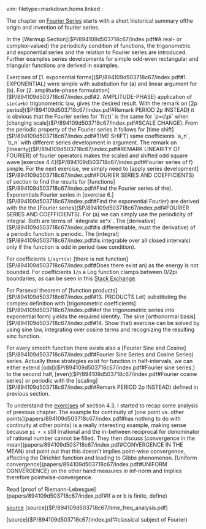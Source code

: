 vim: filetype=markdown.home.linked :

The chapter on [Fourier Series]($P/894109d503718c6u7/index.pdf) starts with a short historical summary ofthe 
origin and invention of fourier series.

In the [Warmup Section]($P/894109d503718c67/index.pdf#A real- or complex-valued) the periodicity condition of functions, the trigonometric 
and exponential series and the relation to Fourier series are introduced.
Further examples series developments for simple odd-even rectangular and 
triangular functions are derived in examples.

Exercises of [1. exponential forms]($P/894109d503718c67/index.pdf#1. EXPONENTIAL) were simple with substiution for (a) and 
linear argument for (b). For [2. amplitude-phase formulation]($P/894109d503718c67/index.pdf#2. AMPLITUDE-PHASE) application of 
`sin(a+b)` trigonometric law, gives the desired result. With the remark on
[2p period]($P/894109d503718c67/index.pdf#Remark PERIOD 2p INSTEAD) it is obvious that the Fourier series for `f(ct)` is the same for 
`p=c\pi` when [changing scale]($P/894109d503718c67/index.pdf#SCALE CHANGE). From the periodic property of the Fourier series 
it follows for [time shift]($P/894109d503718c67/index.pdf#TIME SHIFT) same coefficients `a_n`, `b_n` with different series 
development in argument. The remark on [linearity]($P/894109d503718c67/index.pdf#REMARK LINEARITY OF FOURIER) of fourier operators makes the
scaled and shifted odd square wave [exercise 4.4]($P/894109d503718c67/index.pdf#Fourier series of f) simple. For the next exercise, 
we simply need to [apply series development]($P/894109d503718c67/index.pdf#FOURIER SERIES AND COEFFICIENTS) of section to find the results for 
[functions]($P/894109d503718c67/index.pdf#Find the Fourier series of the). Exponentials Fourier series in [exercise 6.]($P/894109d503718c67/index.pdf#Find the exponential Fourier) are derived with the
the [Fourier series]($P/894109d503718c67/index.pdf#FOURIER SERIES AND COEFFICIENTS). For (a) we can simply use the periodicity of integral. 
Both are terms of `integrate xe^x`. The [derivative]($P/894109d503718c67/index.pdf#is differentiable, must the derivative) of a periodic function is 
periodic. The [integral]($P/894109d503718c67/index.pdf#is integrable over all closed intervals) only if the function is odd in period (see condition).

For coefficients `1/sqrt(n)` [there is not function]($P/894109d503718c67/index.pdf#Does there exist an) as the energy is not bounded. 
For coefficients `1/n` a Log function clamps between 0/2pi boundaries, as can be
seen in this [Stack Exchange](https://math.stackexchange.com/questions/3310746/fourier-series-with-all-coefficients-frac1n).

For Parseval theorem of [function products]($P/894109d503718c67/index.pdf#13. PRODUCTS Let) substituting the complex definition 
with [trigonometric coefficients]($P/894109d503718c67/index.pdf#of the trigonometric series into exponential form) yields the required identity. The sine 
[orthonormal basis]($P/894109d503718c67/index.pdf#14. Show that) exercise can be solved by using sine law, integrating over
cosine terms and recognizing the resulting sinc function.

For every smooth function there exists also a [Fourier Sine and Cosine]($P/894109d503718c67/index.pdf#Fourier Sine Series and Cosine Series) series.
Actually three strategies exist for function in half-intervals, we can either
extend [odd]($P/894109d503718c67/index.pdf#Fourier sine series.) to the second half, [even]($P/894109d503718c67/index.pdf#Fourier cosine series) or periodic with the [scaling]($P/894109d503718c67/index.pdf#Remark PERIOD 2p INSTEAD) defined in 
previous section.

To understand the [exercises](papers/894109d503718c67/index.pdf#4.3) of section 4.3, I started to recap some analysis 
of previous chapter. The example for continuity of [one point vs. other points](papers/894109d503718c67/index.pdf#has nothing to do with continuity at other points)
is a really interesting example, making sense because `pi + x` still irrational
and the in-between reciprocal for denominator of rational number cannot be
filled. They then discuss [convergence in the mean](papers/894109d503718c67/index.pdf#CONVERGENCE IN THE MEAN) and point out that this 
doesn't implies point-wise convergence, affecting the Dirichlet function and
leading to Gibbs phenomenon. [Uniform convergence](papers/894109d503718c67/index.pdf#UNIFORM CONVERGENCE) on the other hand measures 
in inf-norm and implies therefore pointwise-convergence. 

Read [proof of Riemann-Lebesgue](papers/894109d503718c67/index.pdf#If a or b is finite, define)



[source]($P/894109d503718c6u7/index.pdf)
[source]($P/894109d503718c67/time_freq_analysis.pdf)

[source]($P/894109d503718c67/index.pdf#classical subject of Fourier)
